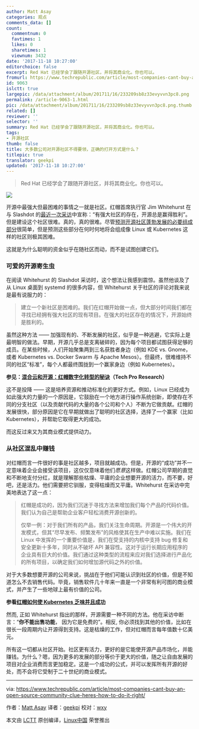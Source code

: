 ```yaml
---
author: Matt Asay
categories: 观点
comments_data: []
count:
  commentnum: 0
  favtimes: 1
  likes: 0
  sharetimes: 1
  viewnum: 3432
date: '2017-11-18 10:27:00'
editorchoice: false
excerpt: Red Hat 已经学会了跟随开源社区，并将其商业化。你也可以。
fromurl: https://www.techrepublic.com/article/most-companies-cant-buy-an-open-source-community-clue-heres-how-to-do-it-right/
id: 9063
islctt: true
largepic: /data/attachment/album/201711/16/233209sb8z33evyvvn3pc8.png
permalink: /article-9063-1.html
pic: /data/attachment/album/201711/16/233209sb8z33evyvvn3pc8.png.thumb.jpg
related: []
reviewer: ''
selector: ''
summary: Red Hat 已经学会了跟随开源社区，并将其商业化。你也可以。
tags:
- 开源社区
thumb: false
title: 大多数公司对开源社区不得要领，正确的打开方式是什么？
titlepic: true
translator: geekpi
updated: '2017-11-18 10:27:00'
---
```



> 
> Red Hat 已经学会了跟随开源社区，并将其商业化。你也可以。
> 
> 
> 


![](/data/attachment/album/201711/16/233209sb8z33evyvvn3pc8.png)


开源中最强大但最困难的事情之一就是社区。红帽首席执行官 Jim Whitehurst 在与 Slashdot 的[最近一次采访](https://linux.slashdot.org/story/17/10/30/0237219/interviews-red-hat-ceo-jim-whitehurst-answers-your-questions)中宣称：“有强大社区的存在，开源总是赢得胜利”。但是建设这个社区很难。真的，真的很难。尽管[预测开源社区蓬勃发展的必要组成部分](http://asay.blogspot.com/2005/09/so-you-want-to-build-open-source.html)很简单，但是预测这些部分在何时何地将会组成像 Linux 或 Kubernetes 这样的社区则极其困难。


这就是为什么聪明的资金似乎在随社区而动，而不是试图创建它们。


### 可爱的开源寄生虫


在阅读 Whitehurst 的 Slashdot 采访时，这个想法让我感到震惊。虽然他谈及了从 Linux 桌面到 systemd 的很多内容，但 Whitehurst 关于社区的评论对我来说是最有说服力的：



> 
> 建立一个新社区是困难的。我们在红帽开始做一点，但大部分时间我们都在寻找已经拥有强大社区的现有项目。在强大的社区存在的情况下，开源始终是胜利的。
> 
> 
> 


虽然这种方法 —— 加强现有的、不断发展的社区，似乎是一种逃避，它实际上是最明智的做法。早期，开源几乎总是支离破碎的，因为每个项目都试图获得足够的成员。在某些时候，人们开始聚集两到三名获胜者身边（例如 KDE vs. Gnome，或者 Kubernetes vs. Docker Swarm 与 Apache Mesos）。但最终，很难维持不同的社区“标准”，每个人都最终围拢到一个赢家身边（例如 Kubernetes）。


**参见：[混合云和开源：红帽数字化转型的秘诀](http://www.techproresearch.com/article/hybrid-cloud-and-open-source-red-hats-recipe-for-digital-transformation/)（Tech Pro Research）**


这不是投降 —— 这是培养资源和推动标准化的更好方式。例如，Linux 已经成为如此强大的力量的一个原因是，它鼓励在一个地方进行操作系统创新，即使存在不同的分支社区（以及贡献代码的大量的各个公司和个人）不断为它做贡献。红帽的发展很快，部分原因是它在早期就做出了聪明的社区选择，选择了一个赢家（比如 Kubernetes），并帮助它取得更大的成功。


而这反过来又为其商业模式提供动力。


### 从社区混乱中赚钱


对红帽而言一件很好的事是社区越多，项目就越成功。但是，开源的“成功”并不一定意味着企业会接受该项目，这仅仅意味着他们*愿意*这样做。红帽公司早期的直觉和不断地支付分红，就是理解那些枯燥、平庸的企业想要开源的活力，而不要，好吧，还是活力。他们需要把它驯服，变得枯燥而又平庸。Whitehurst 在采访中完美地表达了这一点：



> 
> 红帽是成功的，因为我们沉迷于寻找方法来增加我们每个产品的代码价值。我们认为自己是帮助企业客户轻松消费开源创新的。
> 
> 
> 仅举一例：对于我们所有的产品，我们关注生命周期。开源是一个伟大的开发模式，但其“尽早发布、频繁发布”的风格使其在生产中难以实施。我们在 Linux 中发挥的一个重要价值是，我们在受支持的内核中支持 bug 修复和安全更新十多年，同时从不破坏 API 兼容性。这对于运行长期应用程序的企业具有巨大的价值。我们通过这种类型的流程来应对我们选择进行产品化的所有项目，以确定我们如何增加源代码之外的价值。
> 
> 
> 


对于大多数想要开源的公司来说，挑战在于他们可能认识到社区的价值，但是不知道怎么不去销售代码。毕竟，销售软件几十年来一直是一个非常有利可图的商业模式，并产生了一些地球上最有价值的公司。


**参看[红帽如何使 Kubernetes 乏味并且成功](https://www.techrepublic.com/article/how-red-hat-aims-to-make-kubernetes-boring-and-successful/)**


然而, 正如 Whitehurst 指出的那样，开源需要一种不同的方法。他在采访中断言：“**你不能出售功能**， 因为它是免费的”。相反, 你必须找到其他的价值，比如在很长一段周期内让开源得到支持。这是枯燥的工作，但对红帽而言每年值数十亿美元。


所有这一切都从社区开始。社区更有活力，更好的是它能使开源产品市场化，并能赚钱。为什么？嗯，因为更多的发展的部分等价于更大的价值，随之让自由发展的项目对企业消费而言更加稳定。这是一个成功的公式，并可以发挥所有开源的好处，而不会将它受制于二十世纪的商业模式。




---


via: <https://www.techrepublic.com/article/most-companies-cant-buy-an-open-source-community-clue-heres-how-to-do-it-right/>


作者：[Matt Asay](https://www.techrepublic.com/meet-the-team/us/matt-asay/) 译者：[geekpi](https://github.com/geekpi) 校对：[wxy](https://github.com/wxy)


本文由 [LCTT](https://github.com/LCTT/TranslateProject) 原创编译，[Linux中国](https://linux.cn/) 荣誉推出